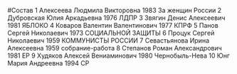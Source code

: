 #Состав
1 Алексеева Людмила Викторовна 1983 За женщин России
2 Дубровская Юлия Аркадьевна 1976 ЛДПР
3 Звягин Денис Алексеевич 1981 ЯБЛОКО
4 Коваров Валентин Валентинович 1977 КПРФ
5 Панов Сергей Николаевич 1973 СОЦИАЛЬНОЙ ЗАЩИТЫ
6 Процук Сергей Николаевич 1959 КОММУНИСТЫ РОССИИ
7 Севастьянова Ирина Алексеевна 1959 собрание-работа
8 Степанов Роман Александрович 1981 ЕР
9 Худяков Алексей Вениаминович 1980 Чернобыль-Нева
10 Юнг Мария Андреевна 1994 СР
